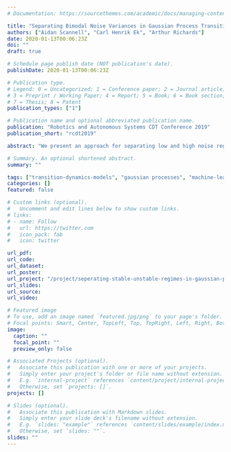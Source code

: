 ```yaml
---
# Documentation: https://sourcethemes.com/academic/docs/managing-content/

title: "Separating Bimodal Noise Variances in Gaussian Process Transition Dynamics Models"
authors: ["Aidan Scannell", "Carl Henrik Ek", "Arthur Richards"]
date: 2020-01-13T00:06:23Z
doi: ""
draft: true

# Schedule page publish date (NOT publication's date).
publishDate: 2020-01-13T00:06:23Z

# Publication type.
# Legend: 0 = Uncategorized; 1 = Conference paper; 2 = Journal article;
# 3 = Preprint / Working Paper; 4 = Report; 5 = Book; 6 = Book section;
# 7 = Thesis; 8 = Patent
publication_types: ["1"]

# Publication name and optional abbreviated publication name.
publication: "Robotics and Autonomous Systems CDT Conference 2019"
publication_short: "rcdt2019"

abstract: "We present an approach for separating low and high noise regimes in Gaussian process transition dynamics models. We assume that our data is generated by two underlying process where the assignment of a data point to a process is governed by an implicit Riemannian manifold. As such, we are able to specify a prior distribution over this separation manifold, providing a mechanism for encoding our expert domain knowledge regarding the separation of the two regimes in input (state-action) space. It also explicitly quantifies the uncertainty in the location of the manifold. This model was developed for application to drone operations in self induced turbulence and seeks to improve the applicability of learnt dynamics models to environments that contain regimes that are subject to unmodelable stochastic effects."

# Summary. An optional shortened abstract.
summary: ""

tags: ["transition-dynamics-models", "gaussian processes", "machine-learning", "bayesian-inference", "approximate-inference", "variational-inference"]
categories: []
featured: false

# Custom links (optional).
#   Uncomment and edit lines below to show custom links.
# links:
# - name: Follow
#   url: https://twitter.com
#   icon_pack: fab
#   icon: twitter

url_pdf:
url_code:
url_dataset:
url_poster:
url_project: "/project/seperating-stable-unstable-regimes-in-gaussian-process-transition-dynamics-models/"
url_slides:
url_source:
url_video:

# Featured image
# To use, add an image named `featured.jpg/png` to your page's folder. 
# Focal points: Smart, Center, TopLeft, Top, TopRight, Left, Right, BottomLeft, Bottom, BottomRight.
image:
  caption: ""
  focal_point: ""
  preview_only: false

# Associated Projects (optional).
#   Associate this publication with one or more of your projects.
#   Simply enter your project's folder or file name without extension.
#   E.g. `internal-project` references `content/project/internal-project/index.md`.
#   Otherwise, set `projects: []`.
projects: []

# Slides (optional).
#   Associate this publication with Markdown slides.
#   Simply enter your slide deck's filename without extension.
#   E.g. `slides: "example"` references `content/slides/example/index.md`.
#   Otherwise, set `slides: ""`.
slides: ""
---
```


